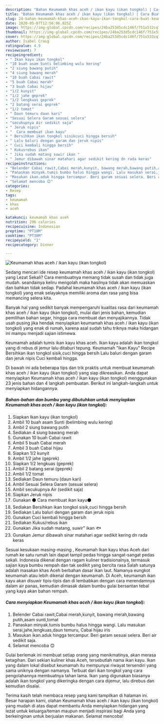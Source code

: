 ```yaml
---
description: "Bahan Keumamah khas aceh / ikan kayu (ikan tongkol) | Cara Buat Keumamah khas aceh / ikan kayu (ikan tongkol) Yang Lezat"
title: "Bahan Keumamah khas aceh / ikan kayu (ikan tongkol) | Cara Buat Keumamah khas aceh / ikan kayu (ikan tongkol) Yang Lezat"
slug: 24-bahan-keumamah-khas-aceh-ikan-kayu-ikan-tongkol-cara-buat-keumamah-khas-aceh-ikan-kayu-ikan-tongkol-yang-lezat
date: 2020-05-07T12:56:06.825Z
image: https://img-global.cpcdn.com/recipes/24ba253d5cdc146f/751x532cq70/keumamah-khas-aceh-ikan-kayu-ikan-tongkol-foto-resep-utama.jpg
thumbnail: https://img-global.cpcdn.com/recipes/24ba253d5cdc146f/751x532cq70/keumamah-khas-aceh-ikan-kayu-ikan-tongkol-foto-resep-utama.jpg
cover: https://img-global.cpcdn.com/recipes/24ba253d5cdc146f/751x532cq70/keumamah-khas-aceh-ikan-kayu-ikan-tongkol-foto-resep-utama.jpg
author: Isabel Craig
ratingvalue: 4.9
reviewcount: 7
recipeingredient:
- " Ikan kayu ikan tongkol"
- "10 buah asam Sunti belimbing wulu kering"
- "2 siung bawang putih"
- "4 siung bawang merah"
- "10 buah Cabai rawit"
- "5 buah Cabai merah"
- "3 buah Cabai hijau"
- "1/2 kunyit"
- "1/2 jahe geprek"
- "1/2 lengkuas geprek"
- "2 batang serai geprek"
- "1/2 tomat"
- " Daun temuru daun kari"
- "Sesuai Selera Garam sesuai selera"
- "secukupnya Air sedikit saja"
- " Jeruk nipis"
- "  Cara membuat ikan kayu"
- " Bersihkan ikan tongkol sisikcuci hingga bersih"
- " Lalu baluri dengan garam dan jeruk nipis"
- " Cuci kembali hingga bersih"
- " Kukusrebus ikan"
- " Jika sudah matang suwir ikan "
- " Jemur dibawah sinar matahari agar sedikit kering dn rada keras"
recipeinstructions:
- "Belender Cabai rawit,Cabai merah,kunyit, bawang merah,bawang putih,asam sunti,tomat"
- "Panaskan minyak.tumis bumbu halus hingga wangi. Lalu masukan serai,jahe,lengkuas,daun temuru, Cabai hijau iris"
- "Masukan ikan.aduk hingga tercampur. Beri garam sesuai selera. Beri air sedikit saja."
- "Selamat mencoba 😊"
categories:
- Resep
tags:
- keumamah
- khas
- aceh

katakunci: keumamah khas aceh 
nutrition: 296 calories
recipecuisine: Indonesian
preptime: "PT18M"
cooktime: "PT30M"
recipeyield: "1"
recipecategory: Dinner

---
```



![Keumamah khas aceh / ikan kayu (ikan tongkol)](https://img-global.cpcdn.com/recipes/24ba253d5cdc146f/751x532cq70/keumamah-khas-aceh-ikan-kayu-ikan-tongkol-foto-resep-utama.jpg)

Sedang mencari ide resep keumamah khas aceh / ikan kayu (ikan tongkol) yang Lezat Sekali? Cara membuatnya memang tidak susah dan tidak juga mudah. seandainya keliru mengolah maka hasilnya tidak akan memuaskan dan bahkan tidak sedap. Padahal keumamah khas aceh / ikan kayu (ikan tongkol) yang enak selayaknya memiliki aroma dan rasa yang bisa memancing selera kita.

Banyak hal yang sedikit banyak mempengaruhi kualitas rasa dari keumamah khas aceh / ikan kayu (ikan tongkol), mulai dari jenis bahan, kemudian pemilihan bahan segar, hingga cara membuat dan menyajikannya. Tidak usah pusing jika hendak menyiapkan keumamah khas aceh / ikan kayu (ikan tongkol) yang enak di rumah, karena asal sudah tahu triknya maka hidangan ini mampu menjadi sajian istimewa.

Keumamah adalah tumis ikan kayu khas aceh. Ikan kayu adalah ikan tongkol yang di rebus di jemur lalu ditaburi tepung. Keumamah &#34;Ikan Kayu&#34; Recipe Bersihkan ikan tongkol sisik,cuci hingga bersih Lalu baluri dengan garam dan jeruk nipis Cuci kembali hingga.


Di bawah ini ada beberapa tips dan trik praktis untuk membuat keumamah khas aceh / ikan kayu (ikan tongkol) yang siap dikreasikan. Anda dapat menyiapkan Keumamah khas aceh / ikan kayu (ikan tongkol) menggunakan 23 jenis bahan dan 4 langkah pembuatan. Berikut ini langkah-langkah untuk menyiapkan hidangannya.

<!--inarticleads1-->

##### Bahan-bahan dan bumbu yang dibutuhkan untuk menyiapkan Keumamah khas aceh / ikan kayu (ikan tongkol):

1. Siapkan  Ikan kayu (ikan tongkol)
1. Ambil 10 buah asam Sunti (belimbing wulu kering)
1. Ambil 2 siung bawang putih
1. Sediakan 4 siung bawang merah
1. Gunakan 10 buah Cabai rawit
1. Ambil 5 buah Cabai merah
1. Ambil 3 buah Cabai hijau
1. Siapkan 1/2 kunyit
1. Ambil 1/2 jahe (geprek)
1. Siapkan 1/2 lengkuas (geprek)
1. Ambil 2 batang serai (geprek)
1. Ambil 1/2 tomat
1. Sediakan  Daun temuru (daun kari)
1. Ambil Sesuai Selera Garam (sesuai selera)
1. Ambil secukupnya Air (sedikit saja)
1. Siapkan  Jeruk nipis
1. Gunakan  ⚫️ Cara membuat ikan kayu⚫️
1. Sediakan  Bersihkan ikan tongkol sisik,cuci hingga bersih
1. Sediakan  Lalu baluri dengan garam dan jeruk nipis
1. Gunakan  Cuci kembali hingga bersih
1. Sediakan  Kukus/rebus ikan
1. Gunakan  Jika sudah matang, suwir&#34; ikan 🐟
1. Gunakan  Jemur dibawah sinar matahari agar sedikit kering dn rada keras


Sesuai kesukaan masing-masing , Keumamah Ikan kayu khas Aceh dari rumah ke satu rumah lain dapat tampil pedas hingga sangat-sangat pedas sekali. Indonesia dikenal dengan ragam kuliner tradisionalnya, termasuk sajian kaya bumbu rempah dan tak sedikit yang bercita rasa Salah satunya adalah masakan khas Aceh berbahan dasar ikan laut. Namanya eungkot keumamah atau lebih dikenal dengan keumamah. Di Aceh, keumamah ikan kayu akan disuwir tipis-tipis dan di lembabkan dengan cara merendamnya dalam air panas, kemudian dimasak dalam bumbu gulai bersantan tebal yang kaya akan bahan rempah. 

<!--inarticleads2-->

##### Cara menyiapkan Keumamah khas aceh / ikan kayu (ikan tongkol):

1. Belender Cabai rawit,Cabai merah,kunyit, bawang merah,bawang putih,asam sunti,tomat
1. Panaskan minyak.tumis bumbu halus hingga wangi. Lalu masukan serai,jahe,lengkuas,daun temuru, Cabai hijau iris
1. Masukan ikan.aduk hingga tercampur. Beri garam sesuai selera. Beri air sedikit saja.
1. Selamat mencoba 😊


Gulai berlemak ini membuat setiap orang yang menikmatinya, akan merasa ketagihan. Dari sekian kuliner khas Aceh, tersebutlah nama ikan kayu. Ikan yang dalam lokal disebut keumamah itu mempunyai riwayat tersendiri yang sama uniknya dengan namanya. Terbuat dari ikan tongkol yang cara pengolahannya membuatnya tahan lama. Ikan yang digunakan biasanya adalah ikan tongkol yang dikeringka dengan cara dijemur, lalu direbus dan kemudian disalai. 

Terima kasih telah membaca resep yang kami tampilkan di halaman ini. Besar harapan kami, olahan Keumamah khas aceh / ikan kayu (ikan tongkol) yang mudah di atas dapat membantu Anda menyiapkan hidangan yang lezat untuk keluarga/teman maupun menjadi inspirasi bagi Anda yang berkeinginan untuk berjualan makanan. Selamat mencoba!
